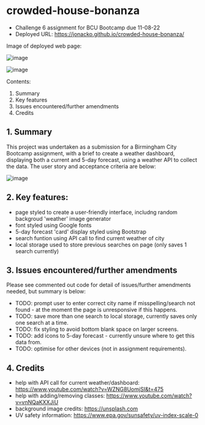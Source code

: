 # crowded-house-bonanza

- Challenge 6 assignment for BCU Bootcamp due 11-08-22
- Deployed URL: https://jonacko.github.io/crowded-house-bonanza/

Image of deployed web page:

![image](https://user-images.githubusercontent.com/106882755/184217263-47c532a6-b958-4a71-87d4-8c3f7db2c990.png)

![image](https://user-images.githubusercontent.com/106882755/184217349-64fa99d0-d42a-459a-ade2-287203caf3b6.png)


Contents:

1. Summary
2. Key features
3. Issues encountered/further amendments
4. Credits

## 1. Summary

This project was undertaken as a submission for a Birmingham City Bootcamp assignment, with a brief to create a weather dashboard, displaying both a current and 5-day forecast, using a weather API to collect the data.  The user story and acceptance criteria are below:

![image](https://user-images.githubusercontent.com/106882755/184217458-efbe9283-8bc4-42a4-813a-897bd0f4ffd5.png)

## 2. Key features:

- page styled to create a user-friendly interface, includng random backgroud 'weather' image generator
- font styled using Google fonts
- 5-day forecast 'card' display styled using Bootstrap
- search funtion using API call to find current weather of city
- local storage used to store previous searches on page (only saves 1 search currently)


## 3. Issues encountered/further amendments

Please see commented out code for detail of issues/further amendments needed, but summary is below:

- TODO: prompt user to enter correct city name if misspelling/search not found - at the moment the page is unresponsive if this happens.
- TODO: save more than one search to local storage, currently saves only one search at a time.
- TODO: fix styling to avoid bottom blank space on larger screens.
- TODO: add icons to 5-day forecast - currently unsure where to get this data from.
- TODO: optimise for other devices (not in assignment requirements).

## 4. Credits
- help with API call for current weather/dashboard: https://www.youtube.com/watch?v=WZNG8UomjSI&t=475
- help with adding/removing classes: https://www.youtube.com/watch?v=vnNQaKXXJiU
- background image credits: https://unsplash.com
- UV safety information: https://www.epa.gov/sunsafety/uv-index-scale-0
